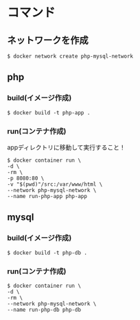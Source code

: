# コマンド

## ネットワークを作成
```
$ docker network create php-mysql-network
```

## php

### build(イメージ作成)

```
$ docker build -t php-app .
```

### run(コンテナ作成)

appディレクトリに移動して実行すること！

```
$ docker container run \
-d \
-rm \
-p 8080:80 \
-v "$(pwd)"/src:/var/www/html \
--network php-mysql-network \
--name run-php-app php-app
```

## mysql

### build(イメージ作成)

```
$ docker build -t php-db .
```

### run(コンテナ作成)

```
$ docker container run \
-d \
-rm \
--network php-mysql-network \
--name run-php-db php-db
```